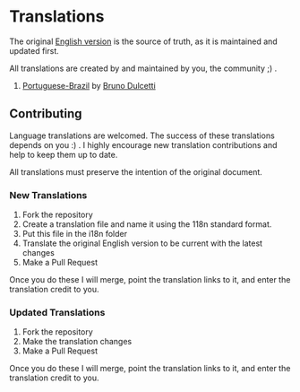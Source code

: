 # Translations

The original [English version](https://github.com/dulcetti/format-masks) is the source of truth, as it is maintained and updated first.

All translations are created by and maintained by you, the community ;) .

1. [Portuguese-Brazil](https://github.com/dulcetti/format-masks/i18n/pt-BR.md) by [Bruno Dulcetti](https://github.com/dulcetti)

## Contributing

Language translations are welcomed. The success of these translations depends on you :) . I highly encourage new translation contributions and help to keep them up to date.

All translations must preserve the intention of the original document.

### New Translations

1. Fork the repository
2. Create a translation file and name it using the 118n standard format.
3. Put this file in the i18n folder
4. Translate the original English version to be current with the latest changes
5. Make a Pull Request

Once you do these I will merge, point the translation links to it, and enter the translation credit to you.

### Updated Translations

1. Fork the repository
2. Make the translation changes
3. Make a Pull Request

Once you do these I will merge, point the translation links to it, and enter the translation credit to you.
